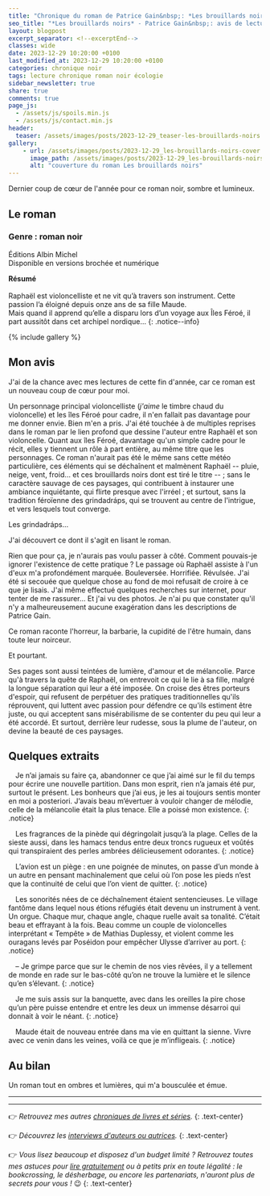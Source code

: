 ```yaml
---
title: "Chronique du roman de Patrice Gain&nbsp;: *Les brouillards noirs*"
seo_title: "*Les brouillards noirs* - Patrice Gain&nbsp;: avis de lecture"
layout: blogpost
excerpt_separator: <!--excerptEnd-->
classes: wide
date: 2023-12-29 10:20:00 +0100
last_modified_at: 2023-12-29 10:20:00 +0100
categories: chronique noir
tags: lecture chronique roman noir écologie
sidebar_newsletter: true
share: true
comments: true
page_js:
  - /assets/js/spoils.min.js
  - /assets/js/contact.min.js
header:
  teaser: /assets/images/posts/2023-12-29_teaser-les-brouillards-noirs.webp
gallery:
    - url: /assets/images/posts/2023-12-29_les-brouillards-noirs-cover.webp
      image_path: /assets/images/posts/2023-12-29_les-brouillards-noirs-cover.webp
      alt: "couverture du roman Les brouillards noirs"
---
```


Dernier coup de c&oelig;ur de l'année pour ce roman noir, sombre et lumineux.
<!--excerptEnd-->

<span class="fa fa-star rating_checked"></span>
<span class="fa fa-star rating_checked"></span>
<span class="fa fa-star rating_checked"></span>
<span class="fa fa-star rating_checked"></span>
<span class="fa fa-star rating_checked"></span>


## Le roman

### Genre&nbsp;: roman noir

Éditions Albin Michel<br />
Disponible en versions brochée et numérique

**Résumé**<br /><br />
Raphaël est violoncelliste et ne vit qu’à travers son instrument. Cette passion l’a éloigné depuis onze ans de sa fille Maude.<br/>
Mais quand il apprend qu’elle a disparu lors d’un voyage aux Îles Féroé, il part aussitôt dans cet archipel nordique&hellip;
{: .notice--info}

{% include gallery %}


## Mon avis

J'ai de la chance avec mes lectures de cette fin d'année, car ce roman est un nouveau coup de c&oelig;ur pour moi.

Un personnage principal violoncelliste (*j'aime* le timbre chaud du violoncelle) et les îles Féroé pour cadre, il n'en fallait pas davantage pour me donner envie. Bien m'en a pris. J'ai été touchée à de multiples reprises dans le roman par le lien profond que dessine l'auteur entre Raphaël et son violoncelle. Quant aux îles Féroé, davantage qu'un simple cadre pour le récit, elles y tiennent un rôle à part entière, au même titre que les personnages. Ce roman n'aurait pas été le même sans cette météo particulière, ces éléments qui se déchaînent et malmènent Raphaël -- pluie, neige, vent, froid&hellip; et ces brouillards noirs dont est tiré le titre --&nbsp;; sans le caractère sauvage de ces paysages, qui contribuent à instaurer une ambiance inquiétante, qui flirte presque avec l'irréel&nbsp;; et surtout, sans la tradition féroïenne des grindadr&aacute;ps, qui se trouvent au centre de l'intrigue, et vers lesquels tout converge.

Les grindadr&aacute;ps&hellip;

J'ai découvert ce dont il s'agit en lisant le roman.

Rien que pour ça, je n'aurais pas voulu passer à côté. Comment pouvais-je ignorer l'existence de cette pratique&nbsp;? 
Le passage où Raphaël assiste à l'un d'eux m'a profondément marquée. Bouleversée. Horrifiée. Révulsée.
J'ai été si secouée que quelque chose au fond de moi refusait de croire à ce que je lisais.
J'ai même effectué quelques recherches sur internet, pour tenter de me rassurer&hellip; Et j'ai vu des photos.
Je n'ai pu que constater qu'il n'y a malheureusement aucune exagération dans les descriptions de Patrice Gain.

Ce roman raconte l'horreur, la barbarie, la cupidité de l'être humain, dans toute leur noirceur.

Et pourtant.

Ses pages sont aussi teintées de lumière, d'amour et de mélancolie.
Parce qu'à travers la quête de Raphaël, on entrevoit ce qui le lie à sa fille, malgré la longue séparation qui leur a été imposée.
On croise des êtres porteurs d'espoir, qui refusent de perpétuer des pratiques traditionnelles qu'ils réprouvent, qui luttent avec passion
pour défendre ce qu'ils estiment être juste, ou qui acceptent sans misérabilisme de se contenter du peu qui leur a été accordé.
Et surtout, derrière leur rudesse, sous la plume de l'auteur, on devine la beauté de ces paysages.



## Quelques extraits

<span style="margin-left: 1em;"></span>Je n’ai jamais su faire ça, abandonner ce que j’ai aimé sur le fil du temps pour écrire une nouvelle partition. Dans mon esprit, rien n’a jamais été pur, surtout le présent. Les bonheurs que j’ai eus, je les ai toujours sentis monter en moi a posteriori. J’avais beau m’évertuer à vouloir changer de mélodie, celle de la mélancolie était la plus tenace. Elle a poissé mon existence.
{: .notice}

<span style="margin-left: 1em;"></span>Les fragrances de la pinède qui dégringolait jusqu’à la plage. Celles de la sieste aussi, dans les hamacs tendus entre deux troncs rugueux et voûtés qui transpiraient des perles ambrées délicieusement odorantes.
{: .notice}

<span style="margin-left: 1em;"></span>L’avion est un piège&nbsp;: en une poignée de minutes, on passe d’un monde à un autre en pensant machinalement que celui où l’on pose les pieds n’est que la continuité de celui que l’on vient de quitter.
{: .notice}

<span style="margin-left: 1em;"></span>Les sonorités nées de ce déchaînement étaient sentencieuses. Le village fantôme dans lequel nous étions réfugiés était devenu un instrument à vent. Un orgue. Chaque mur, chaque angle, chaque ruelle avait sa tonalité. C’était beau et effrayant à la fois. Beau comme un couple de violoncelles interprétant «&nbsp;Tempête&nbsp;» de Mathias Duplessy, et violent comme les ouragans levés par Poséidon pour empêcher Ulysse d’arriver au port.
{: .notice}

<span style="margin-left: 1em;"></span>–&nbsp;Je grimpe parce que sur le chemin de nos vies rêvées, il y a tellement de monde en rade sur le bas-côté qu’on ne trouve la lumière et le silence qu’en s’élevant.
{: .notice}

<span style="margin-left: 1em;"></span>Je me suis assis sur la banquette, avec dans les oreilles la pire chose qu’un père puisse entendre et entre les deux un immense désarroi qui donnait à voir le néant.
{: .notice}

<span style="margin-left: 1em;"></span>Maude était de nouveau entrée dans ma vie en quittant la sienne. Vivre avec ce venin dans les veines, voilà ce que je m’infligeais.
{: .notice}


## Au bilan

Un roman tout en ombres et lumières, qui m'a bousculée et émue.

---
---
👉 *Retrouvez mes autres [chroniques de livres et séries](/blog/tags#chronique).*
{: .text-center}

👉 *Découvrez les [interviews d'auteurs ou autrices](/blog/tags#interview).*
{: .text-center}

👉 *Vous lisez beaucoup et disposez d'un budget limité&nbsp;? Retrouvez toutes mes astuces pour [lire gratuitement](/lecture/2022/08/22/lire-gratuitement.html) ou à petits prix en toute légalité&nbsp;: le bookcrossing, le désherbage, ou encore les partenariats, n'auront plus de secrets pour vous&nbsp;!* 😉
{: .text-center}